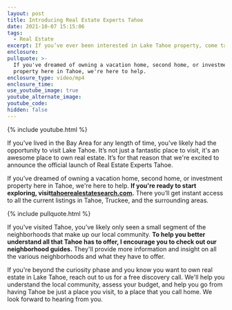 ```yaml
---
layout: post
title: Introducing Real Estate Experts Tahoe
date: 2021-10-07 15:15:06
tags:
  - Real Estate
excerpt: If you’ve ever been interested in Lake Tahoe property, come take a look.
enclosure:
pullquote: >-
  If you've dreamed of owning a vacation home, second home, or investment
  property here in Tahoe, we're here to help.
enclosure_type: video/mp4
enclosure_time:
use_youtube_image: true
youtube_alternate_image:
youtube_code:
hidden: false
---
```

{% include youtube.html %}

If you've lived in the Bay Area for any length of time, you've likely had the opportunity to visit Lake Tahoe. It’s not just a fantastic place to visit, it's an awesome place to own real estate. It’s for that reason that we're excited to announce the official launch of Real Estate Experts Tahoe.

If you've dreamed of owning a vacation home, second home, or investment property here in Tahoe, we're here to help. **If you're ready to start exploring, visit**[**tahoerealestatesearch.com**](http://tahoerealestatesearch.com)**.** There you’ll get instant access to all the current listings in Tahoe, Truckee, and the surrounding areas.

{% include pullquote.html %}

If you've visited Tahoe, you’ve likely only seen a small segment of the neighborhoods that make up our local community. **To help you better understand all that Tahoe has to offer, I encourage you to check out our neighborhood guides.** They'll provide more information and insight on all the various neighborhoods and what they have to offer.

If you're beyond the curiosity phase and you know you want to own real estate in Lake Tahoe, reach out to us for a free discovery call. We'll help you understand the local community, assess your budget, and help you go from having Tahoe be just a place you visit, to a place that you call home. We look forward to hearing from you.
